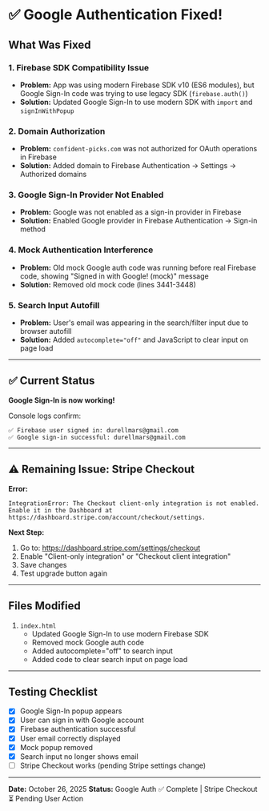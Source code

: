 # ✅ Google Authentication Fixed!

## What Was Fixed

### 1. **Firebase SDK Compatibility Issue**
- **Problem:** App was using modern Firebase SDK v10 (ES6 modules), but Google Sign-In code was trying to use legacy SDK (`firebase.auth()`)
- **Solution:** Updated Google Sign-In to use modern SDK with `import` and `signInWithPopup`

### 2. **Domain Authorization**
- **Problem:** `confident-picks.com` was not authorized for OAuth operations in Firebase
- **Solution:** Added domain to Firebase Authentication → Settings → Authorized domains

### 3. **Google Sign-In Provider Not Enabled**
- **Problem:** Google was not enabled as a sign-in provider in Firebase
- **Solution:** Enabled Google provider in Firebase Authentication → Sign-in method

### 4. **Mock Authentication Interference**
- **Problem:** Old mock Google auth code was running before real Firebase code, showing "Signed in with Google! (mock)" message
- **Solution:** Removed old mock code (lines 3441-3448)

### 5. **Search Input Autofill**
- **Problem:** User's email was appearing in the search/filter input due to browser autofill
- **Solution:** Added `autocomplete="off"` and JavaScript to clear input on page load

---

## ✅ Current Status

**Google Sign-In is now working!**

Console logs confirm:
```
✅ Firebase user signed in: durellmars@gmail.com
✅ Google sign-in successful: durellmars@gmail.com
```

---

## ⚠️ Remaining Issue: Stripe Checkout

**Error:**
```
IntegrationError: The Checkout client-only integration is not enabled.
Enable it in the Dashboard at https://dashboard.stripe.com/account/checkout/settings.
```

**Next Step:**
1. Go to: https://dashboard.stripe.com/settings/checkout
2. Enable "Client-only integration" or "Checkout client integration"
3. Save changes
4. Test upgrade button again

---

## Files Modified

1. `index.html`
   - Updated Google Sign-In to use modern Firebase SDK
   - Removed mock Google auth code
   - Added autocomplete="off" to search input
   - Added code to clear search input on page load

---

## Testing Checklist

- [x] Google Sign-In popup appears
- [x] User can sign in with Google account
- [x] Firebase authentication successful
- [x] User email correctly displayed
- [x] Mock popup removed
- [x] Search input no longer shows email
- [ ] Stripe Checkout works (pending Stripe settings change)

---

**Date:** October 26, 2025
**Status:** Google Auth ✅ Complete | Stripe Checkout ⏳ Pending User Action

